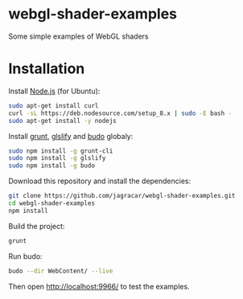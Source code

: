 # webgl-shader-examples
Some simple examples of WebGL shaders

# Installation

Install [Node.js](https://nodejs.org) (for Ubuntu):

``` bash
sudo apt-get install curl
curl -sL https://deb.nodesource.com/setup_8.x | sudo -E bash -
sudo apt-get install -y nodejs
```

Install [grunt](https://gruntjs.com/), [glslify](https://github.com/glslify/glslify) and [budo](https://github.com/mattdesl/budo) globaly:

``` bash
sudo npm install -g grunt-cli
sudo npm install -g glslify
sudo npm install -g budo
```

Download this repository and install the dependencies:

``` bash
git clone https://github.com/jagracar/webgl-shader-examples.git
cd webgl-shader-examples
npm install
```

Build the project:

``` bash
grunt
```

Run budo:

``` bash
budo --dir WebContent/ --live
```

Then open [http://localhost:9966/](http://localhost:9966/) to test the examples.
